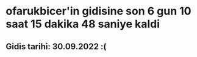 # ofarukbicer'in gidisine son 6 gun 10 saat 15 dakika 48 saniye kaldi

## Gidis tarihi: 30.09.2022 :(